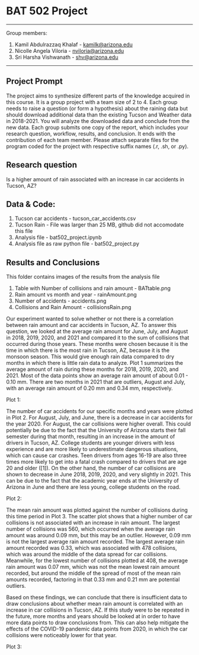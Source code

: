 # BAT 502 Project
______________________________

Group members:
1) Kamil Abdulrazzaq Khalaf - kamilk@arizona.edu
2) Nicolle Angela Viloria - nviloria@arizona.edu
3) Sri Harsha Vishwanath - shv@arizona.edu

_____________________________

## Project Prompt

The project aims to synthesize different parts of the knowledge acquired in this course. It is a group project with a team size of 2 to 4. Each group needs to raise a question (or form a hypothesis) about the raining data but should download additional data than the existing Tucson and Weather data in 2018-2021. You will analyze the downloaded data and conclude from the new data. Each group submits one copy of the report, which includes your research question, workflow, results, and conclusion. It ends with the contribution of each team member. Please attach separate files for the program coded for the project with respective suffix names (.r, .sh, or .py).


## Research question

Is a higher amount of rain associated with an increase in car accidents in Tucson, AZ?

## Data & Code:
1) Tucson car accidents - tucson_car_accidents.csv
2) Tucson Rain - File was larger than 25 MB, github did not accomodate this file
3) Analysis file - bat502_project.ipynb
4) Analysis file as raw python file -  bat502_project.py

## Results and Conclusions

This folder contains images of the results from the analysis file

1) Table with Number of collisions and rain amount - BATtable.png
2) Rain amount vs month and year - rainAmount.png
3) Number of accidents - accidents.png
4) Collisions and Rain Amount - collisionsRain.png

Our experiment wanted to solve whether or not there is a correlation between rain amount and car accidents in Tucson, AZ. To answer this question, we looked at the average rain amount for June, July, and August in 2018, 2019, 2020, and 2021 and compared it to the sum of collisions that occurred during those years. These months were chosen because it is the time in which there is the most rain in Tucson, AZ, because it is the monsoon season. This would give enough rain data compared to dry months in which there is little rain data to analyze. Plot 1 summarizes the average amount of rain during these months for 2018, 2019, 2020, and 2021. Most of the data points show an average rain amount of about 0.01 - 0.10 mm. There are two months in 2021 that are outliers, August and July, with an average rain amount of 0.20 mm and 0.34 mm, respectively.

Plot 1:



The number of car accidents for our specific months and years were plotted in Plot 2. For August, July, and June, there is a decrease in car accidents for the year 2020. For August, the car collisions were higher overall. This could potentially be due to the fact that the University of Arizona starts their fall semester during that month, resulting in an increase in the amount of drivers in Tucson, AZ. College students are younger drivers with less experience and are more likely to underestimate dangerous situations, which can cause car crashes. Teen drivers from ages 16-19 are also three times more likely to get into a fatal crash compared to drivers that are age 20 and older ([1]). On the other hand, the number of car collisions are shown to decrease in June 2018, 2019, 2020, and very slightly in 2021. This can be due to the fact that the academic year ends at the University of Arizona in June and there are less young, college students on the road.

Plot 2:

The mean rain amount was plotted against the number of collisions during this time period in Plot 3. The scatter plot shows that a higher number of car collisions is not associated with an increase in rain amount. The largest number of collisions was 560, which occurred when the average rain amount was around 0.09 mm, but this may be an outlier. However, 0.09 mm is not the largest average rain amount recorded. The largest average rain amount recorded was 0.33, which was associated with 478 collisions, which was around the middle of the data spread for car collisions. Meanwhile, for the lowest number of collisions plotted at 408, the average rain amount was 0.07 mm, which was not the mean lowest rain amount recorded, but around the middle of the spread of most of the mean rain amounts recorded, factoring in that 0.33 mm and 0.21 mm are potential outliers. 

Based on these findings, we can conclude that there is insufficient data to draw conclusions about whether mean rain amount is correlated with an increase in car collisions in Tucson, AZ. If this study were to be repeated in the future, more months and years should be looked at in order to have more data points to draw conclusions from. This can also help mitigate the effects of the COVID-19 pandemic data points from 2020, in which the car collisions were noticeably lower for that year.

Plot 3:

